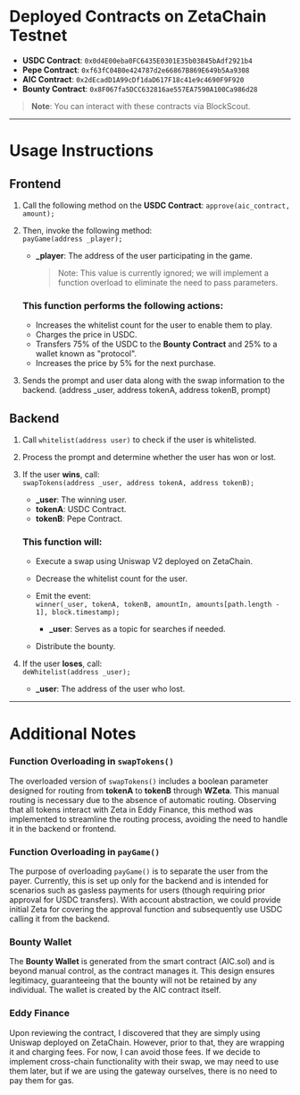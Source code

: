 # Deployed Contracts on ZetaChain Testnet

- **USDC Contract**: `0x0d4E00eba0FC6435E0301E35b03845bAdf2921b4`
- **Pepe Contract**: `0xf63fC04B0e424787d2e66867B869E649b5Aa9308`
- **AIC Contract**: `0x2dEcadD1A99cDf1daD617F18c41e9c4690F9F920`
- **Bounty Contract**: `0x8F067fa5DCC632816ae557EA7590A100Ca986d28`

> **Note**: You can interact with these contracts via BlockScout.

---

# Usage Instructions

## Frontend

1. Call the following method on the **USDC Contract**:
   `approve(aic_contract, amount);`

2. Then, invoke the following method:  
   `payGame(address _player);`

   - **_player**: The address of the user participating in the game.  

     > Note: This value is currently ignored; we will implement a function overload to eliminate the need to pass parameters.

   ### This function performs the following actions:
   - Increases the whitelist count for the user to enable them to play.
   - Charges the price in USDC.
   - Transfers 75% of the USDC to the **Bounty Contract** and 25% to a wallet known as "protocol".
   - Increases the price by 5% for the next purchase.

3. Sends the prompt and user data along with the swap information to the backend.
(address _user, address tokenA, address tokenB, prompt)


## Backend

1. Call `whitelist(address user)` to check if the user is whitelisted.
2. Process the prompt and determine whether the user has won or lost.
3. If the user **wins**, call:  
   `swapTokens(address _user, address tokenA, address tokenB);`  

   - **_user**: The winning user.  
   - **tokenA**: USDC Contract.  
   - **tokenB**: Pepe Contract.

   ### This function will:
   - Execute a swap using Uniswap V2 deployed on ZetaChain.
   - Decrease the whitelist count for the user.
   - Emit the event:  
     `winner(_user, tokenA, tokenB, amountIn, amounts[path.length - 1], block.timestamp);`  

     - **_user**: Serves as a topic for searches if needed.
   - Distribute the bounty.

4. If the user **loses**, call:  
   `deWhitelist(address _user);`  

   - **_user**: The address of the user who lost.

---

# Additional Notes

### Function Overloading in `swapTokens()`
The overloaded version of `swapTokens()` includes a boolean parameter designed for routing from **tokenA** to **tokenB** through **WZeta**. This manual routing is necessary due to the absence of automatic routing. Observing that all tokens interact with Zeta in Eddy Finance, this method was implemented to streamline the routing process, avoiding the need to handle it in the backend or frontend.

### Function Overloading in `payGame()`
The purpose of overloading `payGame()` is to separate the user from the payer. Currently, this is set up only for the backend and is intended for scenarios such as gasless payments for users (though requiring prior approval for USDC transfers). With account abstraction, we could provide initial Zeta for covering the approval function and subsequently use USDC calling it from the backend.

### Bounty Wallet
The **Bounty Wallet** is generated from the smart contract (AIC.sol) and is beyond manual control, as the contract manages it. This design ensures legitimacy, guaranteeing that the bounty will not be retained by any individual. The wallet is created by the AIC contract itself.

### Eddy Finance
Upon reviewing the contract, I discovered that they are simply using Uniswap deployed on ZetaChain. However, prior to that, they are wrapping it and charging fees. For now, I can avoid those fees. If we decide to implement cross-chain functionality with their swap, we may need to use them later, but if we are using the gateway ourselves, there is no need to pay them for gas.